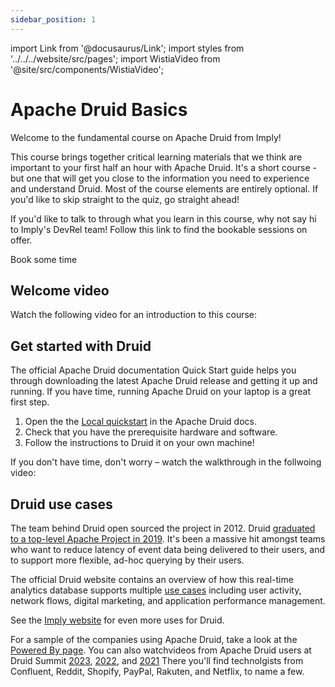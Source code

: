 ```yaml
---
sidebar_position: 1
---
```

import Link from '@docusaurus/Link';
import styles from '../../../website/src/pages';
import WistiaVideo from '@site/src/components/WistiaVideo';

# Apache Druid Basics

Welcome to the fundamental course on Apache Druid from Imply!

This course brings together critical learning materials that we think are important to your first half an hour with Apache Druid. It's a short course - but one that will get you close to the information you need to experience and understand Druid. Most of the course elements are entirely optional. If you'd like to skip straight to the quiz, go straight ahead!

If you'd like to talk to through what you learn in this course, why not say hi to Imply's DevRel team! Follow this link to find the bookable sessions on offer.

<div className={styles.buttons}>
          <Link
            className="button button--secondary button--lg"
            to="https://calendly.com/druidcommunity">
            Book some time
          </Link>
        </div>

## Welcome video

Watch the following video for an introduction to this course:

<!--TBD UPDATE FINAL VIDEO-->

<WistiaVideo videoId="yz0vrf2ilb" />

## Get started with Druid

The official Apache Druid documentation Quick Start guide helps you through downloading the latest Apache Druid release and getting it up and running. If you have time, running Apache Druid on your laptop is a great first step.

1. Open the the [Local quickstart](https://druid.apache.org/docs/latest/tutorials/) in the Apache Druid docs.
1. Check that you have the prerequisite hardware and software.
1. Follow the instructions to Druid it on your own machine!

If you don't have time, don't worry – watch the walkthrough in the follwoing video:

<!--TBD UPDATE FINAL VIDEO-->

<WistiaVideo videoId="yz0vrf2ilb" />

## Druid use cases

The team behind Druid open sourced  the project in 2012.
Druid [graduated to a top-level Apache Project in 2019](https://lists.apache.org/thread/16b4h20gpo2m14mjgb4hz4563glwzs7c).
It's been a massive hit amongst teams who want to reduce latency of event data being delivered to their users, and to support more flexible, ad-hoc querying by their users.

The official Druid website contains an overview of how this real-time analytics database supports multiple [use cases](https://druid.apache.org/use-cases/) including user activity, network flows, digital marketing, and application performance management.
<!-- Feel like we should do a deeper link than imply.io here -->
See the [Imply website](https://imply.io/) for even more uses for Druid.

For a sample of the companies using Apache Druid, take a look at the [Powered By page](https://druid.apache.org/druid-powered/).
You can also watchvideos from Apache Druid users at Druid Summit [2023](https://www.youtube.com/playlist?list=PLDZysOZKycN4UZTJ8B3xQXdpqdmK8iiC5), [2022](https://www.youtube.com/playlist?list=PLDZysOZKycN6Bhp8sfenweb0qtRQELbDx), and [2021](https://www.youtube.com/playlist?list=PLDZysOZKycN4FuohgyYNEuI_Azt2ySIE_)
There you'll find technolgists from Confluent, Reddit, Shopify, PayPal, Rakuten, and Netflix, to name a few.





